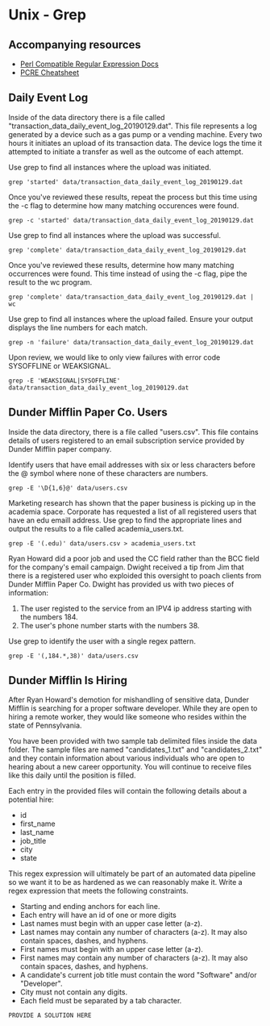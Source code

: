 # Unix - Grep


## Accompanying resources
* [Perl Compatible Regular Expression Docs](https://www.pcre.org/current/doc/html/pcre2pattern.html)
* [PCRE Cheatsheet](https://www.debuggex.com/cheatsheet/regex/pcre)


## Daily Event Log

Inside of the data directory there is a file called "transaction_data_daily_event_log_20190129.dat". This file represents a log generated by a device such as a gas pump or a vending machine. Every two hours it initiates an upload of its transaction data. The device logs the time it attempted to initiate a transfer as well as the outcome of each attempt.

Use grep to find all instances where the upload was initiated. 
```
grep 'started' data/transaction_data_daily_event_log_20190129.dat
```

Once you've reviewed these results, repeat the process but this time using the -c flag to determine how many matching occurences were found.
```
grep -c 'started' data/transaction_data_daily_event_log_20190129.dat 
```


Use grep to find all instances where the upload was successful. 
```
grep 'complete' data/transaction_data_daily_event_log_20190129.dat 
```

Once you've reviewed these results, determine how many matching occurrences were found. This time instead of using the -c flag, pipe the result to the wc program.
```
grep 'complete' data/transaction_data_daily_event_log_20190129.dat | wc
```

[//]: # (not sure about this one)

Use grep to find all instances where the upload failed. Ensure your output displays the line numbers for each match.

```
grep -n 'failure' data/transaction_data_daily_event_log_20190129.dat
```

Upon review, we would like to only view failures with error code SYSOFFLINE or WEAKSIGNAL.

```
grep -E 'WEAKSIGNAL|SYSOFFLINE' data/transaction_data_daily_event_log_20190129.dat
```


## Dunder Mifflin Paper Co. Users

Inside the data directory, there is a file called "users.csv". This file contains details of users registered to an email subscription service provided by Dunder Mifflin paper company. 

Identify users that have email addresses with six or less characters before the @ symbol where none of these characters are numbers.
```
grep -E '\D{1,6}@' data/users.csv 
```

[//]: # (This solution triggers for things like mda7rw@ as well)

Marketing research has shown that the paper business is picking up in the academia space. Corporate has requested a list of all registered users that have an edu emaill address. Use grep to find the appropriate lines and output the results to a file called academia_users.txt.
```
grep -E '(.edu)' data/users.csv > academia_users.txt
```


Ryan Howard did a poor job and used the CC field rather than the BCC field for the company's email campaign. Dwight received a tip from Jim that there is a registered user who exploided this oversight to poach clients from Dunder Mifflin Paper Co. Dwight has provided us with two pieces of information:
1. The user registed to the service from an IPV4 ip address starting with the numbers 184. 
2. The user's phone number starts with the numbers 38.

Use grep to identify the user with a single regex pattern.
```
grep -E '(,184.*,38)' data/users.csv 
```


## Dunder Mifflin Is Hiring

After Ryan Howard's demotion for mishandling of sensitive data, Dunder Mifflin is searching for a proper software developer. While they are open to hiring a remote worker, they would like someone who resides within the state of Pennsylvania.

You have been provided with two sample tab delimited files inside the data folder. The sample files are named "candidates_1.txt" and "candidates_2.txt" and they contain information about various individuals who are open to hearing about a new career opportunity. You will continue to receive files like this daily until the position is filled.

Each entry in the provided files will contain the following details about a potential hire:
* id
* first_name
* last_name
* job_title
* city
* state

This regex expression will ultimately be part of an automated data pipeline so we want it to be as hardened as we can reasonably make it. Write a regex expression that meets the following constraints.

* Starting and ending anchors for each line.
* Each entry will have an id of one or more digits
* Last names must begin with an upper case letter (a-z).
* Last names may contain any number of characters (a-z). It may also contain spaces, dashes, and hyphens.
* First names must begin with an upper case letter (a-z).
* First names may contain any number of characters (a-z). It may also contain spaces, dashes, and hyphens.
* A candidate's current job title must contain the word "Software" and/or "Developer".
* City must not contain any digits.
* Each field must be separated by a tab character.

```
PROVIDE A SOLUTION HERE
```